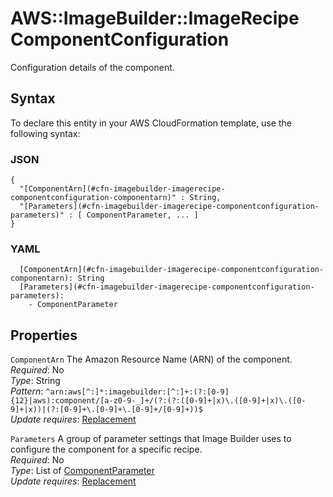 # AWS::ImageBuilder::ImageRecipe ComponentConfiguration<a name="aws-properties-imagebuilder-imagerecipe-componentconfiguration"></a>

Configuration details of the component\.

## Syntax<a name="aws-properties-imagebuilder-imagerecipe-componentconfiguration-syntax"></a>

To declare this entity in your AWS CloudFormation template, use the following syntax:

### JSON<a name="aws-properties-imagebuilder-imagerecipe-componentconfiguration-syntax.json"></a>

```
{
  "[ComponentArn](#cfn-imagebuilder-imagerecipe-componentconfiguration-componentarn)" : String,
  "[Parameters](#cfn-imagebuilder-imagerecipe-componentconfiguration-parameters)" : [ ComponentParameter, ... ]
}
```

### YAML<a name="aws-properties-imagebuilder-imagerecipe-componentconfiguration-syntax.yaml"></a>

```
  [ComponentArn](#cfn-imagebuilder-imagerecipe-componentconfiguration-componentarn): String
  [Parameters](#cfn-imagebuilder-imagerecipe-componentconfiguration-parameters):
    - ComponentParameter
```

## Properties<a name="aws-properties-imagebuilder-imagerecipe-componentconfiguration-properties"></a>

`ComponentArn` <a name="cfn-imagebuilder-imagerecipe-componentconfiguration-componentarn"></a>
The Amazon Resource Name \(ARN\) of the component\.  
_Required_: No  
_Type_: String  
_Pattern_: `^arn:aws[^:]*:imagebuilder:[^:]+:(?:[0-9]{12}|aws):component/[a-z0-9-_]+/(?:(?:([0-9]+|x)\.([0-9]+|x)\.([0-9]+|x))|(?:[0-9]+\.[0-9]+\.[0-9]+/[0-9]+))$`  
_Update requires_: [Replacement](https://docs.aws.amazon.com/AWSCloudFormation/latest/UserGuide/using-cfn-updating-stacks-update-behaviors.html#update-replacement)

`Parameters` <a name="cfn-imagebuilder-imagerecipe-componentconfiguration-parameters"></a>
A group of parameter settings that Image Builder uses to configure the component for a specific recipe\.  
_Required_: No  
_Type_: List of [ComponentParameter](aws-properties-imagebuilder-imagerecipe-componentparameter.md)  
_Update requires_: [Replacement](https://docs.aws.amazon.com/AWSCloudFormation/latest/UserGuide/using-cfn-updating-stacks-update-behaviors.html#update-replacement)
